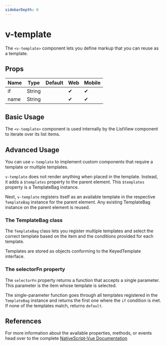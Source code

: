 ```yaml
---
sidebarDepth: 0
---
```


# v-template

The `<v-template>` component lets you define markup that you can reuse as a template.

## Props

| Name | Type   | Default | Web | Mobile |
| ---- | ------ | ------- | --- | ------ |
| if   | String |         | ✔   | ✔      |
| name | String |         | ✔   | ✔      |

## Basic Usage

The `<v-template>` component is used internally by the ListView component to iterate over its list items.

## Advanced Usage

You can use `v-template` to implement custom components that require a template or multiple templates.

`v-template` does not render anything when placed in the template. Instead, it adds a `$templates` property to the parent element. This `$templates` property is a TemplateBag instance.

Next, `v-template` registers itself as an available template in the respective `TemplateBag` instance for the parent element. Any existing TemplateBag instance on the parent element is reused.

### The TemplateBag class

The `TemplateBag` class lets you register multiple templates and select the correct template based on the item and the conditions provided for each template.

Templates are stored as objects conforming to the KeyedTemplate interface.

### The selectorFn property

The `selectorFn` property returns a function that accepts a single parameter. This parameter is the item whose template is selected.

The single-parameter function goes through all templates registered in the `TemplateBag` instance and returns the first one where the `if` condition is met. If none of the templates match, returns `default`.

## References

For more information about the available properties, methods, or events head over to the complete [NativeScript-Vue Documentation](https://nativescript-vue.org/en/docs/utilities/v-template/)
